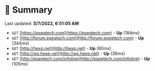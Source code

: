 # 📖 Summary
Last updated: **5/7/2022, 6:51:05 AM**

- `GET` [https://eseqtech.com](https://eseqtech.com) - **Up** (184ms)
- `GET` [http://forum.eseqtech.com](http://forum.eseqtech.com) - **Up** (344ms)
- `GET` [http://hexp.net](http://hexp.net) - **Up** (60ms)
- `GET` [http://ws.hexp.net](http://ws.hexp.net) - **Up** (36ms)
- `GET` [http://eseqtech.com/infoline](http://eseqtech.com/infoline) - **Up** (105ms)

